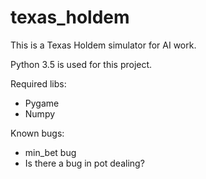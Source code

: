 # texas_holdem

This is a Texas Holdem simulator for AI work.

Python 3.5 is used for this project.

Required libs:
- Pygame
- Numpy

Known bugs:
- min_bet bug
- Is there a bug in pot dealing?
